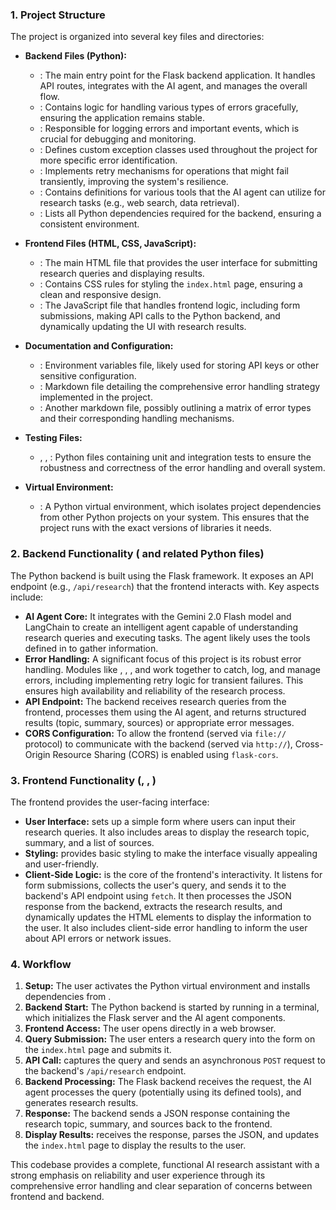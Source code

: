 ### 1. Project Structure

The project is organized into several key files and directories:

*   **Backend Files (Python):**
    *   <mcfile name="main.py" path="e:\ai agent\main.py"></mcfile>: The main entry point for the Flask backend application. It handles API routes, integrates with the AI agent, and manages the overall flow.
    *   <mcfile name="error_handler.py" path="e:\ai agent\error_handler.py"></mcfile>: Contains logic for handling various types of errors gracefully, ensuring the application remains stable.
    *   <mcfile name="error_logger.py" path="e:\ai agent\error_logger.py"></mcfile>: Responsible for logging errors and important events, which is crucial for debugging and monitoring.
    *   <mcfile name="exceptions.py" path="e:\ai agent\exceptions.py"></mcfile>: Defines custom exception classes used throughout the project for more specific error identification.
    *   <mcfile name="retry_handler.py" path="e:\ai agent\retry_handler.py"></mcfile>: Implements retry mechanisms for operations that might fail transiently, improving the system's resilience.
    *   <mcfile name="tools.py" path="e:\ai agent\tools.py"></mcfile>: Contains definitions for various tools that the AI agent can utilize for research tasks (e.g., web search, data retrieval).
    *   <mcfile name="requierments.txt" path="e:\ai agent\requierments.txt"></mcfile>: Lists all Python dependencies required for the backend, ensuring a consistent environment.

*   **Frontend Files (HTML, CSS, JavaScript):**
    *   <mcfile name="index.html" path="e:\ai agent\index.html"></mcfile>: The main HTML file that provides the user interface for submitting research queries and displaying results.
    *   <mcfile name="styles.css" path="e:\ai agent\styles.css"></mcfile>: Contains CSS rules for styling the `index.html` page, ensuring a clean and responsive design.
    *   <mcfile name="app.js" path="e:\ai agent\app.js"></mcfile>: The JavaScript file that handles frontend logic, including form submissions, making API calls to the Python backend, and dynamically updating the UI with research results.

*   **Documentation and Configuration:**
    *   <mcfile name=".env" path="e:\ai agent\.env"></mcfile>: Environment variables file, likely used for storing API keys or other sensitive configuration.
    *   <mcfile name="ERROR_HANDLING_STRATEGY.md" path="e:\ai agent\ERROR_HANDLING_STRATEGY.md"></mcfile>: Markdown file detailing the comprehensive error handling strategy implemented in the project.
    *   <mcfile name="error_handling_matrix.md" path="e:\ai agent\error_handling_matrix.md"></mcfile>: Another markdown file, possibly outlining a matrix of error types and their corresponding handling mechanisms.

*   **Testing Files:**
    *   <mcfile name="test_comprehensive_error_handling.py" path="e:\ai agent\test_comprehensive_error_handling.py"></mcfile>, <mcfile name="test_error_handling.py" path="e:\ai agent\test_error_handling.py"></mcfile>, <mcfile name="test_integration_scenarios.py" path="e:\ai agent\test_integration_scenarios.py"></mcfile>: Python files containing unit and integration tests to ensure the robustness and correctness of the error handling and overall system.

*   **Virtual Environment:**
    *   <mcfolder name="venv" path="e:\ai agent\venv"></mcfolder>: A Python virtual environment, which isolates project dependencies from other Python projects on your system. This ensures that the project runs with the exact versions of libraries it needs.

### 2. Backend Functionality (<mcfile name="main.py" path="e:\ai agent\main.py"></mcfile> and related Python files)

The Python backend is built using the Flask framework. It exposes an API endpoint (e.g., `/api/research`) that the frontend interacts with. Key aspects include:

*   **AI Agent Core:** It integrates with the Gemini 2.0 Flash model and LangChain to create an intelligent agent capable of understanding research queries and executing tasks. The agent likely uses the tools defined in <mcfile name="tools.py" path="e:\ai agent\tools.py"></mcfile> to gather information.
*   **Error Handling:** A significant focus of this project is its robust error handling. Modules like <mcfile name="error_handler.py" path="e:\ai agent\error_handler.py"></mcfile>, <mcfile name="error_logger.py" path="e:\ai agent\error_logger.py"></mcfile>, <mcfile name="exceptions.py" path="e:\ai agent\exceptions.py"></mcfile>, and <mcfile name="retry_handler.py" path="e:\ai agent\retry_handler.py"></mcfile> work together to catch, log, and manage errors, including implementing retry logic for transient failures. This ensures high availability and reliability of the research process.
*   **API Endpoint:** The backend receives research queries from the frontend, processes them using the AI agent, and returns structured results (topic, summary, sources) or appropriate error messages.
*   **CORS Configuration:** To allow the frontend (served via `file://` protocol) to communicate with the backend (served via `http://`), Cross-Origin Resource Sharing (CORS) is enabled using `flask-cors`.

### 3. Frontend Functionality (<mcfile name="index.html" path="e:\ai agent\index.html"></mcfile>, <mcfile name="styles.css" path="e:\ai agent\styles.css"></mcfile>, <mcfile name="app.js" path="e:\ai agent\app.js"></mcfile>)

The frontend provides the user-facing interface:

*   **User Interface:** <mcfile name="index.html" path="e:\ai agent\index.html"></mcfile> sets up a simple form where users can input their research queries. It also includes areas to display the research topic, summary, and a list of sources.
*   **Styling:** <mcfile name="styles.css" path="e:\ai agent\styles.css"></mcfile> provides basic styling to make the interface visually appealing and user-friendly.
*   **Client-Side Logic:** <mcfile name="app.js" path="e:\ai agent\app.js"></mcfile> is the core of the frontend's interactivity. It listens for form submissions, collects the user's query, and sends it to the backend's API endpoint using `fetch`. It then processes the JSON response from the backend, extracts the research results, and dynamically updates the HTML elements to display the information to the user. It also includes client-side error handling to inform the user about API errors or network issues.

### 4. Workflow

1.  **Setup:** The user activates the Python virtual environment and installs dependencies from <mcfile name="requierments.txt" path="e:\ai agent\requierments.txt"></mcfile>.
2.  **Backend Start:** The Python backend is started by running <mcfile name="main.py" path="e:\ai agent\main.py"></mcfile> in a terminal, which initializes the Flask server and the AI agent components.
3.  **Frontend Access:** The user opens <mcfile name="index.html" path="e:\ai agent\index.html"></mcfile> directly in a web browser.
4.  **Query Submission:** The user enters a research query into the form on the `index.html` page and submits it.
5.  **API Call:** <mcfile name="app.js" path="e:\ai agent\app.js"></mcfile> captures the query and sends an asynchronous `POST` request to the backend's `/api/research` endpoint.
6.  **Backend Processing:** The Flask backend receives the request, the AI agent processes the query (potentially using its defined tools), and generates research results.
7.  **Response:** The backend sends a JSON response containing the research topic, summary, and sources back to the frontend.
8.  **Display Results:** <mcfile name="app.js" path="e:\ai agent\app.js"></mcfile> receives the response, parses the JSON, and updates the `index.html` page to display the results to the user.

This codebase provides a complete, functional AI research assistant with a strong emphasis on reliability and user experience through its comprehensive error handling and clear separation of concerns between frontend and backend.
        
